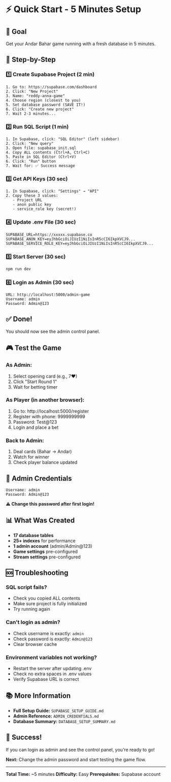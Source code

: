 # ⚡ Quick Start - 5 Minutes Setup

## 🎯 Goal
Get your Andar Bahar game running with a fresh database in 5 minutes.

## 📝 Step-by-Step

### 1️⃣ Create Supabase Project (2 min)
```
1. Go to: https://supabase.com/dashboard
2. Click: "New Project"
3. Name: "reddy-anna-game"
4. Choose region (closest to you)
5. Set database password (SAVE IT!)
6. Click: "Create new project"
7. Wait 2-3 minutes...
```

### 2️⃣ Run SQL Script (1 min)
```
1. In Supabase, click: "SQL Editor" (left sidebar)
2. Click: "New query"
3. Open file: supabase_init.sql
4. Copy ALL contents (Ctrl+A, Ctrl+C)
5. Paste in SQL Editor (Ctrl+V)
6. Click: "Run" button
7. Wait for: ✅ Success message
```

### 3️⃣ Get API Keys (30 sec)
```
1. In Supabase, click: "Settings" → "API"
2. Copy these 3 values:
   - Project URL
   - anon public key
   - service_role key (secret!)
```

### 4️⃣ Update .env File (30 sec)
```env
SUPABASE_URL=https://xxxxx.supabase.co
SUPABASE_ANON_KEY=eyJhbGciOiJIUzI1NiIsInR5cCI6IkpXVCJ9...
SUPABASE_SERVICE_ROLE_KEY=eyJhbGciOiJIUzI1NiIsInR5cCI6IkpXVCJ9...
```

### 5️⃣ Start Server (30 sec)
```bash
npm run dev
```

### 6️⃣ Login as Admin (30 sec)
```
URL: http://localhost:5000/admin-game
Username: admin
Password: Admin@123
```

## ✅ Done!

You should now see the admin control panel.

## 🎮 Test the Game

### As Admin:
1. Select opening card (e.g., 7♥)
2. Click "Start Round 1"
3. Wait for betting timer

### As Player (in another browser):
1. Go to: http://localhost:5000/register
2. Register with phone: 9999999999
3. Password: Test@123
4. Login and place a bet

### Back to Admin:
1. Deal cards (Bahar → Andar)
2. Watch for winner
3. Check player balance updated

## 🔐 Admin Credentials

```
Username: admin
Password: Admin@123
```

**⚠️ Change this password after first login!**

## 📊 What Was Created

- **17 database tables**
- **25+ indexes** for performance
- **1 admin account** (admin/Admin@123)
- **Game settings** pre-configured
- **Stream settings** pre-configured

## 🆘 Troubleshooting

### SQL script fails?
- Check you copied ALL contents
- Make sure project is fully initialized
- Try running again

### Can't login as admin?
- Check username is exactly: `admin`
- Check password is exactly: `Admin@123`
- Clear browser cache

### Environment variables not working?
- Restart the server after updating .env
- Check no extra spaces in .env values
- Verify Supabase URL is correct

## 📚 More Information

- **Full Setup Guide:** `SUPABASE_SETUP_GUIDE.md`
- **Admin Reference:** `ADMIN_CREDENTIALS.md`
- **Database Summary:** `DATABASE_SETUP_SUMMARY.md`

## 🎉 Success!

If you can login as admin and see the control panel, you're ready to go!

**Next:** Change the admin password and start testing the game flow.

---

**Total Time:** ~5 minutes
**Difficulty:** Easy
**Prerequisites:** Supabase account
